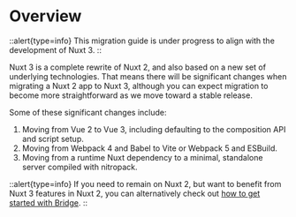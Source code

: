 # Overview

<!-- ::alert{type=info}
Nuxt 3 is now in release candidate stage. The main goal of the release candidate stage is to **increase the adoption rate of Nuxt 3** and **increase stability**. However, it is still in continued development. Read more about [Nuxt 3 release candidate status](https://github.com/nuxt/framework/discussions/3447).
:: -->

::alert{type=info}
This migration guide is under progress to align with the development of Nuxt 3.
::

Nuxt 3 is a complete rewrite of Nuxt 2, and also based on a new set of underlying technologies. That means there will be significant changes when migrating a Nuxt 2 app to Nuxt 3, although you can expect migration to become more straightforward as we move toward a stable release.

Some of these significant changes include:

1. Moving from Vue 2 to Vue 3, including defaulting to the composition API and script setup.
1. Moving from Webpack 4 and Babel to Vite or Webpack 5 and ESBuild.
1. Moving from a runtime Nuxt dependency to a minimal, standalone server compiled with nitropack.

::alert{type=info}
If you need to remain on Nuxt 2, but want to benefit from Nuxt 3 features in Nuxt 2, you can alternatively check out [how to get started with Bridge](/getting-started/bridge).
::
